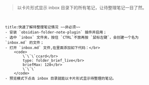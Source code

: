 >以卡片形式显示 inbox 目录下的所有笔记，让待整理笔记一目了然。

</br>

```ad-note
title:快速了解待整理笔记情况 ~~非必须~~
- 安装 `obsidian-folder-note-plugin` 插件并启用；
- 选中 `inbox` 文件夹，按住 `CTRL`不放再按 `鼠标左键`，会创建一个名为 `inbox.md` 的文件；
- 打开 `inbox.md` 文件,在里面添加如下代码：</br>
	<code>
		\`\`\`ccard</br>
		type: folder_brief_live</br>
		briefMax: 128</br>
		\`\`\`
	</code>
- 预览模式下点击 inbox 目录就能以卡片形式显示待整理的笔记。
```
